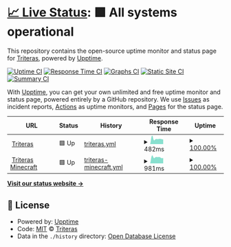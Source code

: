 # [📈 Live Status](https://mcstatus.triteras.com): <!--live status--> **🟩 All systems operational**

This repository contains the open-source uptime monitor and status page for [Triteras](https://mcstatus.triteras.com), powered by [Upptime](https://github.com/upptime/upptime).

[![Uptime CI](https://github.com/Triteras/mcstatus/workflows/Uptime%20CI/badge.svg)](https://github.com/Triteras/mcstatus/actions?query=workflow%3A%22Uptime+CI%22)
[![Response Time CI](https://github.com/Triteras/mcstatus/workflows/Response%20Time%20CI/badge.svg)](https://github.com/Triteras/mcstatus/actions?query=workflow%3A%22Response+Time+CI%22)
[![Graphs CI](https://github.com/Triteras/mcstatus/workflows/Graphs%20CI/badge.svg)](https://github.com/Triteras/mcstatus/actions?query=workflow%3A%22Graphs+CI%22)
[![Static Site CI](https://github.com/Triteras/mcstatus/workflows/Static%20Site%20CI/badge.svg)](https://github.com/Triteras/mcstatus/actions?query=workflow%3A%22Static+Site+CI%22)
[![Summary CI](https://github.com/Triteras/mcstatus/workflows/Summary%20CI/badge.svg)](https://github.com/Triteras/mcstatus/actions?query=workflow%3A%22Summary+CI%22)

With [Upptime](https://upptime.js.org), you can get your own unlimited and free uptime monitor and status page, powered entirely by a GitHub repository. We use [Issues](https://github.com/Triteras/mcstatus/issues) as incident reports, [Actions](https://github.com/Triteras/mcstatus/actions) as uptime monitors, and [Pages](https://mcstatus.triteras.com) for the status page.

<!--start: status pages-->
<!-- This summary is generated by Upptime (https://github.com/upptime/upptime) -->
<!-- Do not edit this manually, your changes will be overwritten -->
<!-- prettier-ignore -->
| URL | Status | History | Response Time | Uptime |
| --- | ------ | ------- | ------------- | ------ |
| <img alt="" src="https://icons.duckduckgo.com/ip3/triteras.com.ico" height="13"> [Triteras](https://triteras.com) | 🟩 Up | [triteras.yml](https://github.com/Triteras/mcstatus/commits/HEAD/history/triteras.yml) | <details><summary><img alt="Response time graph" src="./graphs/triteras/response-time-week.png" height="20"> 482ms</summary><br><a href="https://mcstatus.triteras.com/history/triteras"><img alt="Response time 660" src="https://img.shields.io/endpoint?url=https%3A%2F%2Fraw.githubusercontent.com%2FTriteras%2Fmcstatus%2FHEAD%2Fapi%2Ftriteras%2Fresponse-time.json"></a><br><a href="https://mcstatus.triteras.com/history/triteras"><img alt="24-hour response time 417" src="https://img.shields.io/endpoint?url=https%3A%2F%2Fraw.githubusercontent.com%2FTriteras%2Fmcstatus%2FHEAD%2Fapi%2Ftriteras%2Fresponse-time-day.json"></a><br><a href="https://mcstatus.triteras.com/history/triteras"><img alt="7-day response time 482" src="https://img.shields.io/endpoint?url=https%3A%2F%2Fraw.githubusercontent.com%2FTriteras%2Fmcstatus%2FHEAD%2Fapi%2Ftriteras%2Fresponse-time-week.json"></a><br><a href="https://mcstatus.triteras.com/history/triteras"><img alt="30-day response time 660" src="https://img.shields.io/endpoint?url=https%3A%2F%2Fraw.githubusercontent.com%2FTriteras%2Fmcstatus%2FHEAD%2Fapi%2Ftriteras%2Fresponse-time-month.json"></a><br><a href="https://mcstatus.triteras.com/history/triteras"><img alt="1-year response time 660" src="https://img.shields.io/endpoint?url=https%3A%2F%2Fraw.githubusercontent.com%2FTriteras%2Fmcstatus%2FHEAD%2Fapi%2Ftriteras%2Fresponse-time-year.json"></a></details> | <details><summary><a href="https://mcstatus.triteras.com/history/triteras">100.00%</a></summary><a href="https://mcstatus.triteras.com/history/triteras"><img alt="All-time uptime 100.00%" src="https://img.shields.io/endpoint?url=https%3A%2F%2Fraw.githubusercontent.com%2FTriteras%2Fmcstatus%2FHEAD%2Fapi%2Ftriteras%2Fuptime.json"></a><br><a href="https://mcstatus.triteras.com/history/triteras"><img alt="24-hour uptime 100.00%" src="https://img.shields.io/endpoint?url=https%3A%2F%2Fraw.githubusercontent.com%2FTriteras%2Fmcstatus%2FHEAD%2Fapi%2Ftriteras%2Fuptime-day.json"></a><br><a href="https://mcstatus.triteras.com/history/triteras"><img alt="7-day uptime 100.00%" src="https://img.shields.io/endpoint?url=https%3A%2F%2Fraw.githubusercontent.com%2FTriteras%2Fmcstatus%2FHEAD%2Fapi%2Ftriteras%2Fuptime-week.json"></a><br><a href="https://mcstatus.triteras.com/history/triteras"><img alt="30-day uptime 100.00%" src="https://img.shields.io/endpoint?url=https%3A%2F%2Fraw.githubusercontent.com%2FTriteras%2Fmcstatus%2FHEAD%2Fapi%2Ftriteras%2Fuptime-month.json"></a><br><a href="https://mcstatus.triteras.com/history/triteras"><img alt="1-year uptime 100.00%" src="https://img.shields.io/endpoint?url=https%3A%2F%2Fraw.githubusercontent.com%2FTriteras%2Fmcstatus%2FHEAD%2Fapi%2Ftriteras%2Fuptime-year.json"></a></details>
| <img alt="" src="https://icons.duckduckgo.com/ip3/minecraft.triteras.com.ico" height="13"> [Triteras Minecraft](https://minecraft.triteras.com) | 🟩 Up | [triteras-minecraft.yml](https://github.com/Triteras/mcstatus/commits/HEAD/history/triteras-minecraft.yml) | <details><summary><img alt="Response time graph" src="./graphs/triteras-minecraft/response-time-week.png" height="20"> 981ms</summary><br><a href="https://mcstatus.triteras.com/history/triteras-minecraft"><img alt="Response time 1025" src="https://img.shields.io/endpoint?url=https%3A%2F%2Fraw.githubusercontent.com%2FTriteras%2Fmcstatus%2FHEAD%2Fapi%2Ftriteras-minecraft%2Fresponse-time.json"></a><br><a href="https://mcstatus.triteras.com/history/triteras-minecraft"><img alt="24-hour response time 853" src="https://img.shields.io/endpoint?url=https%3A%2F%2Fraw.githubusercontent.com%2FTriteras%2Fmcstatus%2FHEAD%2Fapi%2Ftriteras-minecraft%2Fresponse-time-day.json"></a><br><a href="https://mcstatus.triteras.com/history/triteras-minecraft"><img alt="7-day response time 981" src="https://img.shields.io/endpoint?url=https%3A%2F%2Fraw.githubusercontent.com%2FTriteras%2Fmcstatus%2FHEAD%2Fapi%2Ftriteras-minecraft%2Fresponse-time-week.json"></a><br><a href="https://mcstatus.triteras.com/history/triteras-minecraft"><img alt="30-day response time 1025" src="https://img.shields.io/endpoint?url=https%3A%2F%2Fraw.githubusercontent.com%2FTriteras%2Fmcstatus%2FHEAD%2Fapi%2Ftriteras-minecraft%2Fresponse-time-month.json"></a><br><a href="https://mcstatus.triteras.com/history/triteras-minecraft"><img alt="1-year response time 1025" src="https://img.shields.io/endpoint?url=https%3A%2F%2Fraw.githubusercontent.com%2FTriteras%2Fmcstatus%2FHEAD%2Fapi%2Ftriteras-minecraft%2Fresponse-time-year.json"></a></details> | <details><summary><a href="https://mcstatus.triteras.com/history/triteras-minecraft">100.00%</a></summary><a href="https://mcstatus.triteras.com/history/triteras-minecraft"><img alt="All-time uptime 100.00%" src="https://img.shields.io/endpoint?url=https%3A%2F%2Fraw.githubusercontent.com%2FTriteras%2Fmcstatus%2FHEAD%2Fapi%2Ftriteras-minecraft%2Fuptime.json"></a><br><a href="https://mcstatus.triteras.com/history/triteras-minecraft"><img alt="24-hour uptime 100.00%" src="https://img.shields.io/endpoint?url=https%3A%2F%2Fraw.githubusercontent.com%2FTriteras%2Fmcstatus%2FHEAD%2Fapi%2Ftriteras-minecraft%2Fuptime-day.json"></a><br><a href="https://mcstatus.triteras.com/history/triteras-minecraft"><img alt="7-day uptime 100.00%" src="https://img.shields.io/endpoint?url=https%3A%2F%2Fraw.githubusercontent.com%2FTriteras%2Fmcstatus%2FHEAD%2Fapi%2Ftriteras-minecraft%2Fuptime-week.json"></a><br><a href="https://mcstatus.triteras.com/history/triteras-minecraft"><img alt="30-day uptime 100.00%" src="https://img.shields.io/endpoint?url=https%3A%2F%2Fraw.githubusercontent.com%2FTriteras%2Fmcstatus%2FHEAD%2Fapi%2Ftriteras-minecraft%2Fuptime-month.json"></a><br><a href="https://mcstatus.triteras.com/history/triteras-minecraft"><img alt="1-year uptime 100.00%" src="https://img.shields.io/endpoint?url=https%3A%2F%2Fraw.githubusercontent.com%2FTriteras%2Fmcstatus%2FHEAD%2Fapi%2Ftriteras-minecraft%2Fuptime-year.json"></a></details>

<!--end: status pages-->

[**Visit our status website →**](https://mcstatus.triteras.com)

## 📄 License

- Powered by: [Upptime](https://github.com/upptime/upptime)
- Code: [MIT](./LICENSE) © [Triteras](https://mcstatus.triteras.com)
- Data in the `./history` directory: [Open Database License](https://opendatacommons.org/licenses/odbl/1-0/)

